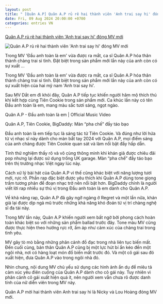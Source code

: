 ```yaml
---
layout: post
title: " [Quân A.P] Quân A.P rủ rê hai thành viên 'Anh trai say hi' đóng MV mới"
date: Fri, 09 Aug 2024 20:00:00 +0700
categories: entries VN
---
```

[Quân A.P rủ rê hai thành viên 'Anh trai say hi' đóng MV mới](https://cuoi.tuoitre.vn/quan-a-p-ru-re-hai-thanh-vien-anh-trai-say-hi-dong-mv-moi-20240809170838417.htm)

![Quân A.P rủ rê hai thành viên 'Anh trai say hi' đóng MV mới](https://cdn.tuoitre.vn/zoom/600_315/471584752817336320/2024/8/9/mv-press-cameo-17231976679611300378058-234-0-1282-2000-crop-17231979280671247746103.jpg)

Trong MV 'Đầu anh toàn là em' vừa được ra mắt, ca sĩ Quân A.P hóa thân thành chàng trai si tình. Đặt biệt trong sản phẩm mới lần này của anh còn có sự xuất ...

Trong MV 'Đầu anh toàn là em' vừa được ra mắt, ca sĩ Quân A.P hóa thân thành chàng trai si tình. Đặt biệt trong sản phẩm mới lần này của anh còn có sự xuất hiện của hai mỹ nam 'Anh trai say hi'.

Sau MV Dắt em đi khỏi đây, Quân A.P tiếp tục khiến người hâm mộ thích thú khi kết hợp cùng Tiên Cookie trong sản phẩm mới. Ca khúc lần này có tên Đầu anh toàn là em, mang màu sắc tươi sáng, ngọt ngào.

Quân A.P - Đầu anh toàn là em | Official Music Video

Quân A.P, Tiên Cookie, BigDaddy: Màn “pha chế” đầy táo bạo

Đầu anh toàn là em tiếp tục là sáng tác từ Tiên Cookie. Và đúng như lời hứa từ vị nhạc sĩ này dành cho màn bắt tay 2024 với Quân A.P, mọi điểm sáng của anh chàng được Tiên Cookie quan sát và làm nổi bật đầy hấp dẫn.

Tính thử nghiệm thấy rõ và vô cùng thông minh khi khán giả được chiêu đãi pop nhưng lại được sử dụng trống UK garage. Màn “pha chế” đầy táo bạo trên thị trường nhạc Việt ngay lúc này.

Cách xử lý bài hát của Quân A.P vì thế cũng khác biệt với năng lượng tươi mới, rực rỡ. Phần rap đặc biệt được yêu thích khi Quân A.P dùng tone giọng trầm tương phản để đoạn nhạc trở nên nổi bật hơn. BigDaddy chính là người viết lời rap nhiều sự thú vị trong Đầu anh toàn là em dành cho Quân A.P.

Về khả năng rap, Quân A.P đã gây ngỡ ngàng ở Regret và một lần nữa, khán giả lại được dịp ngả mũ trước những khả năng khó đoán từ vị trí chàng nghệ sĩ đa tài này.

Trong MV lần này, Quân A.P khiến người xem bất ngờ bởi phong cách hoàn toàn khác biệt so với những sản phẩm ballad trước đây. Tone màu MV cũng được thực hiện theo hướng rực rỡ, ấm áp như cảm xúc của chàng trai trong tình yêu.

MV gây tò mò bằng những phân cảnh đồ đạc trong nhà liên tục biến mất. Đến cuối cùng, bản thân Quân A.P cũng bị một lực hút bí ẩn kéo đến một ngôi nhà, nơi có hàng loạt món đồ biến mất trước đó. Và một cô gái sau đó xuất hiện, đưa Quân A.P vào trong ngôi nhà đó.

Nhìn chung, nội dung MV chủ yếu sử dụng các hình ảnh ẩn dụ để miêu tả cảm xúc yêu điên cuồng của Quân A.P dành cho cô gái này. Tuy nhiên vì phân cảnh cô gái xuất hiện quá ít, nên người xem vẫn chưa rõ được danh tính của nữ diễn viên trong MV này.

Quân A.P mời hai thành viên Anh trai say hi là Nicky và Lou Hoàng đóng MV mới.

